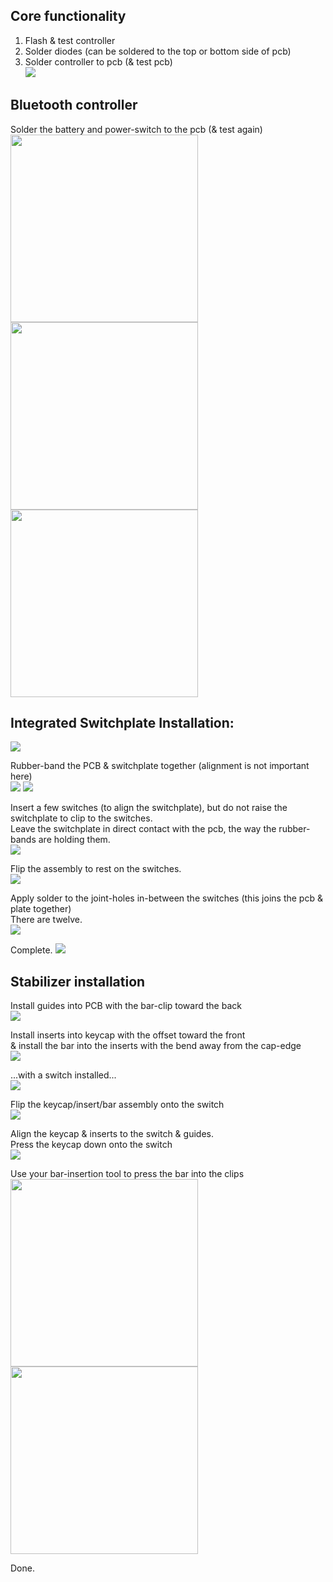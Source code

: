 ## Core functionality
1) Flash & test controller
2) Solder diodes (can be soldered to the top or bottom side of pcb)
3) Solder controller to pcb (& test pcb)  
![](https://imgur.com/fN2LvJL.jpg)

## Bluetooth controller
Solder the battery and power-switch to the pcb (& test again)  
<img src="https://imgur.com/MSDr13y.jpg" height="300">
<img src="https://imgur.com/EkVAyHR.jpg" height="300">
<img src="https://imgur.com/3BtAsM8.jpg" height="300">

## Integrated Switchplate Installation:
![](https://imgur.com/rf00MOk.jpg)  


Rubber-band the PCB & switchplate together (alignment is not important here)  
![](https://imgur.com/YXEz9BZ.jpg)
![](https://imgur.com/uqOw5hI.jpg)  


Insert a few switches (to align the switchplate), but do not raise the switchplate to clip to the switches.  
Leave the switchplate in direct contact with the pcb, the way the rubber-bands are holding them.  
![](https://imgur.com/7fxtDv0.jpg)  


Flip the assembly to rest on the switches.  
![](https://imgur.com/ioVZ6hr.jpg)  


Apply solder to the joint-holes in-between the switches (this joins the pcb & plate together)  
There are twelve.  
![](https://imgur.com/0EuxkiI.jpg)  

Complete.
![](https://imgur.com/G0qpags.jpg)  

## Stabilizer installation
Install guides into PCB with the bar-clip toward the back  
![](https://imgur.com/wDPNYIK.jpg)

Install inserts into keycap with the offset toward the front  
& install the bar into the inserts with the bend away from the cap-edge  
![](https://imgur.com/BEserrE.jpg)

...with a switch installed...  
![](https://imgur.com/ZKNqJGI.jpg)

Flip the keycap/insert/bar assembly onto the switch  
![](https://imgur.com/3037UrN.jpg)

Align the keycap & inserts to the switch & guides.  
Press the keycap down onto the switch  
![](https://imgur.com/Jw7dFDX.jpg)

Use your bar-insertion tool to press the bar into the clips  
<img src="https://imgur.com/4jBtuar.jpg" height="300">
<img src="https://imgur.com/OKZFOxd.jpg" height="300">

Done.